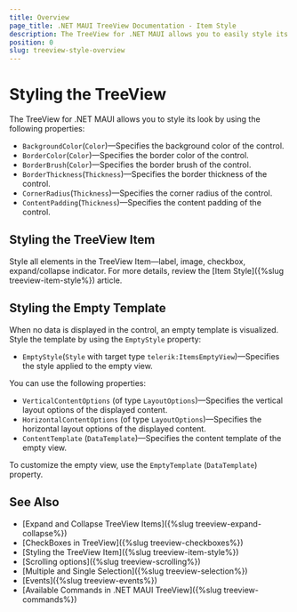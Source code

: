 ```yaml
---
title: Overview
page_title: .NET MAUI TreeView Documentation - Item Style
description: The TreeView for .NET MAUI allows you to easily style its look.
position: 0
slug: treeview-style-overview
---
```


# Styling the TreeView

The TreeView for .NET MAUI allows you to style its look by using the following properties:

* `BackgroundColor`(`Color`)&mdash;Specifies the background color of the control.
* `BorderColor`(`Color`)&mdash;Specifies the border color of the control.
* `BorderBrush`(`Color`)&mdash;Specifies the border brush of the control.
* `BorderThickness`(`Thickness`)&mdash;Specifies the border thickness of the control.
* `CornerRadius`(`Thickness`)&mdash;Specifies the corner radius of the control.
* `ContentPadding`(`Thickness`)&mdash;Specifies the content padding of the control.

## Styling the TreeView Item

Style all elements in the TreeView Item—label, image, checkbox, expand/collapse indicator. For more details, review the [Item Style]({%slug treeview-item-style%}) article.

## Styling the Empty Template

When no data is displayed in the control, an empty template is visualized. Style the template by using the `EmptyStyle` property: 

* `EmptyStyle`(`Style` with target type `telerik:ItemsEmptyView`)&mdash;Specifies the style applied to the empty view.

You can use the following properties: 

 * `VerticalContentOptions` (of type `LayoutOptions`)&mdash;Specifies the vertical layout options of the displayed content.
 * `HorizontalContentOptions` (of type `LayoutOptions`)&mdash;Specifies the horizontal layout options of the displayed content.
 * `ContentTemplate` (`DataTemplate`)&mdash;Specifies the content template of the empty view.

To customize the empty view, use the `EmptyTemplate` (`DataTemplate`) property. 

## See Also

* [Expand and Collapse TreeView Items]({%slug treeview-expand-collapse%})
* [CheckBoxes in TreeView]({%slug treeview-checkboxes%})
* [Styling the TreeView Item]({%slug treeview-item-style%})
* [Scrolling options]({%slug treeview-scrolling%})
* [Multiple and Single Selection]({%slug treeview-selection%})
* [Events]({%slug treeview-events%})
* [Available Commands in .NET MAUI TreeView]({%slug treeview-commands%})
